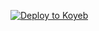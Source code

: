 [![Deploy to Koyeb](https://www.koyeb.com/static/images/deploy/button.svg)](https://app.koyeb.com/apps/deploy?type=git&repository=github.com/jepthoniq/lMl10l&branch=Joker&name=Joker_Koyeb&env[APP_ID]=ضع_اب-ايدي&env[API_HASH]=ضع_ايبي_هاش&env[ENV]=ANYTHING&env[DATABASE_URL]=قاعدة_البيانات&env[STRING_SESSION]=كود_تريمكس&env[TG_BOT_USERNAME]=معرف_البوت&env[TG_BOT_TOKEN]=توكن_البوت&env[ALIVE_NAME]=اسم_المستخدم)
